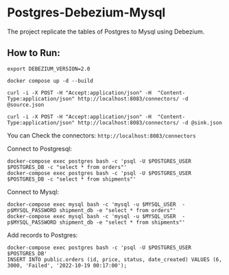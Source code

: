 # Postgres-Debezium-Mysql

The project replicate the tables of Postgres to Mysql using Debezium. 

## How to Run: 
```
export DEBEZIUM_VERSION=2.0

docker compose up -d --build

curl -i -X POST -H "Accept:application/json" -H  "Content-Type:application/json" http://localhost:8083/connectors/ -d @source.json

curl -i -X POST -H "Accept:application/json" -H  "Content-Type:application/json" http://localhost:8083/connectors/ -d @sink.json

```

You can Check the connectors:
``http://localhost:8083/connectors``

Connect to Postgresql:

```
docker-compose exec postgres bash -c 'psql -U $POSTGRES_USER $POSTGRES_DB -c "select * from orders"'
docker-compose exec postgres bash -c 'psql -U $POSTGRES_USER $POSTGRES_DB -c "select * from shipments"'
```

Connect to Mysql: 
```
docker-compose exec mysql bash -c 'mysql -u $MYSQL_USER  -p$MYSQL_PASSWORD shipment_db -e "select * from orders"'
docker-compose exec mysql bash -c 'mysql -u $MYSQL_USER  -p$MYSQL_PASSWORD shipment_db -e "select * from shipments"'
```

Add records to Postgres:
```
docker-compose exec postgres bash -c 'psql -U $POSTGRES_USER $POSTGRES_DB'
INSERT INTO public.orders (id, price, status, date_created) VALUES (6, 3000, 'Failed', '2022-10-19 00:17:00');
```